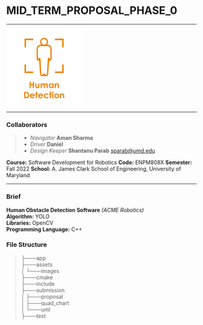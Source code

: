 # MID_TERM_PROPOSAL_PHASE_0
*** 
![Logo](/assets/images/logo.png )
***
### Collaborators
> - *Navigator*      **Aman Sharma**    
> - *Driver*         **Daniel**  
> - *Design Keeper*  **Shantanu Parab**  <sparab@umd.edu>


**Course:** Software Development for Robotics
**Code:** ENPM808X
**Semester:** Fall 2022
**School:** A. James Clark School of Engineering, University of Maryland

***
### Brief

**Human Obstacle Detection Software**  *(ACME Robotics)*  
 **Algorithm:** YOLO  
**Libraries:** OpenCV  
 **Programming Language:** C++


### File Structure  

>├───app  
>├───assets  
>│   └───images  
>├───cmake  
>├───include  
>├───submission  
>│   ├───proposal  
>│   ├───quad_chart  
>│   └───uml  
>├───test  

